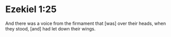 # Ezekiel 1:25

And there was a voice from the firmament that [was] over their heads, when they stood, [and] had let down their wings.